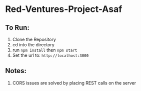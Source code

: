 # Red-Ventures-Project-Asaf

## To Run:

1. Clone the Repository
2. cd into the directory
3. run ```npm install``` then ```npm start```
4. Set the url to: ```http://localhost:3000```

## Notes:
1. CORS issues are solved by placing REST calls on the server